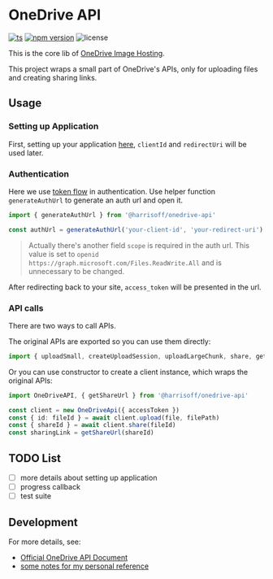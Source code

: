 # OneDrive API

[![ts](https://badgen.net/badge/Built%20With/TypeScript/blue)](https://github.com/microsoft/TypeScript)
[![npm version](https://badge.fury.io/js/@harrisoff%2Fonedrive-api.svg)](https://www.npmjs.com/package/@harrisoff/onedrive-api)
![license](https://img.shields.io/npm/l/@harrisoff/onedrive-api)

This is the core lib of [OneDrive Image Hosting](https://github.com/harrisoff/onedrive).

This project wraps a small part of OneDrive's APIs, only for uploading files and creating sharing links.

## Usage

### Setting up Application

First, setting up your application [here](https://portal.azure.com/#blade/Microsoft_AAD_RegisteredApps/ApplicationsListBlade), `clientId` and `redirectUri` will be used later.

### Authentication

Here we use [token flow](https://docs.microsoft.com/en-us/onedrive/developer/rest-api/getting-started/graph-oauth?view=odsp-graph-online#token-flow) in authentication. Use helper function `generateAuthUrl` to generate an auth url and open it.

```ts
import { generateAuthUrl } from '@harrisoff/onedrive-api'

const authUrl = generateAuthUrl('your-client-id', 'your-redirect-uri')
```

> Actually there's another field `scope` is required in the auth url.
> This value is set to `openid https://graph.microsoft.com/Files.ReadWrite.All`
> and is unnecessary to be changed.

After redirecting back to your site, `access_token` will be presented in the url.

### API calls

There are two ways to call APIs.

The original APIs are exported so you can use them directly:

```ts
import { uploadSmall, createUploadSession, uploadLargeChunk, share, getShareUrl } from '@harrisoff/onedrive-api'
```

Or you can use constructor to create a client instance, which wraps the original APIs:

```ts
import OneDriveAPI, { getShareUrl } from '@harrisoff/onedrive-api'

const client = new OneDriveApi({ accessToken })
const { id: fileId } = await client.upload(file, filePath)
const { shareId } = await client.share(fileId)
const sharingLink = getShareUrl(shareId)
```

## TODO List

- [ ] more details about setting up application
- [ ] progress callback
- [ ] test suite

## Development

For more details, see:

- [Official OneDrive API Document](https://docs.microsoft.com/en-us/onedrive/developer/)
- [some notes for my personal reference](./NOTES.md)

